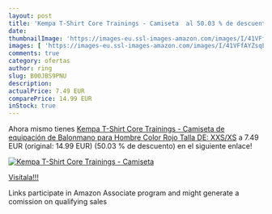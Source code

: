```yaml
---
layout: post
title: 'Kempa T-Shirt Core Trainings - Camiseta  al 50.03 % de descuento'
date: 
thumbnailImage: 'https://images-eu.ssl-images-amazon.com/images/I/41VFfAYZsqL._SL200_.jpg'
images: [ 'https://images-eu.ssl-images-amazon.com/images/I/41VFfAYZsqL._SL200_.jpg' ]
comments: true
category: ofertas
author: ring
slug: B00JBS9PNU
description:
actualPrice: 7.49 EUR
comparePrice: 14.99 EUR
inStock: true
---
```


Ahora mismo tienes [Kempa T-Shirt Core Trainings - Camiseta de equipación de Balonmano para Hombre  Color Rojo  Talla DE: XXS/XS](https://www.amazon.es/dp/B00JBS9PNU/?tag=tolees-21) a 7.49 EUR (original: 14.99 EUR) (50.03 %  de descuento) en el siguiente enlace!

[![Kempa T-Shirt Core Trainings - Camiseta ](https://images-eu.ssl-images-amazon.com/images/I/41VFfAYZsqL._SL200_.jpg)](https://www.amazon.es/dp/B00JBS9PNU/?tag=tolees-21)

[Visítala!!!](https://www.amazon.es/dp/B00JBS9PNU/?tag=tolees-21)

Links participate in Amazon Associate program and might generate a comission on qualifying sales
